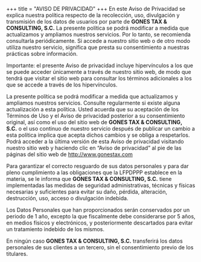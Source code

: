 +++
title = "AVISO DE PRIVACIDAD"
+++
En este Aviso de Privacidad se explica nuestra política respecto de la recolección, uso, divulgación
y transmisión de los datos de usuarios por parte de **GONES TAX &amp; CONSULTING, S.C.** La
presente política se podrá modificar a medida que actualizamos y ampliamos nuestros servicios.
Por lo tanto, se recomienda consultarla periódicamente. Si accede a nuestro sitio web o de otro
modo utiliza nuestro servicio, significa que presta su consentimiento a nuestras prácticas sobre
información.


Importante: el presente Aviso de privacidad incluye hipervínculos a los que se puede acceder
únicamente a través de nuestro sitio web, de modo que tendrá que visitar el sitio web para
consultar los términos adicionales a los que se accede a través de los hipervínculos.


La presente política se podrá modificar a medida que actualizamos y ampliamos nuestros servicios.
Consulte regularmente si existe alguna actualización a esta política. Usted acuerda que su
aceptación de los Términos de Uso y el Aviso de privacidad posterior a su consentimiento original,
así como el uso del sitio web de **GONES TAX &amp; CONSULTING, S.C.** o el uso continuo de nuestro
servicio después de publicar un cambio a esta política implica que acepta dichos cambios y se
obliga a respetarlos. Podrá acceder a la última versión de esta Aviso de privacidad visitando
nuestro sitio web y haciendo clic en “Aviso de privacidad” al pie de las páginas del sitio web
de http://www.gonestax.com


Para garantizar el correcto resguardo de sus datos personales y para dar pleno cumplimiento a las
obligaciones que la LFPDPPP establece en la materia, se le informa que **GONES TAX &amp;
CONSULTING, S.C.** tiene implementadas las medidas de seguridad administrativas, técnicas y
físicas necesarias y suficientes para evitar su daño, pérdida, alteración, destrucción, uso, acceso o
divulgación indebida.


Los Datos Personales que han proporcionados serán conservados por un periodo de 1 año,
excepto la que fiscalmente debe considerarse por 5 años, en medios físicos y electrónicos, y
posteriormente descartados para evitar un tratamiento indebido de los mismos.


En ningún caso **GONES TAX &amp; CONSULTING, S.C.** transferirá los datos personales de sus
clientes a un tercero, sin el consentimiento previo de los titulares.